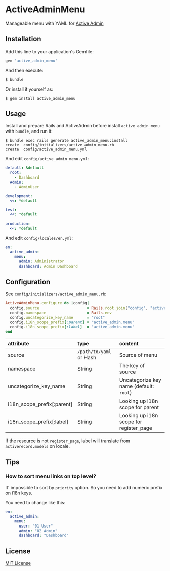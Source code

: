 # ActiveAdminMenu

Manageable menu with YAML for [Active Admin](https://github.com/activeadmin/activeadmin)

## Installation

Add this line to your application's Gemfile:

```ruby
gem 'active_admin_menu'
```

And then execute:

    $ bundle

Or install it yourself as:

    $ gem install active_admin_menu

## Usage

Install and prepare Rails and ActiveAdmin before install `active_admin_menu` with `bundle`, and run it:

    $ bundle exec rails generate active_admin_menu:install
    create  config/initializers/active_admin_menu.rb
    create  config/active_admin_menu.yml

And edit `config/active_admin_menu.yml`:

```yaml
default: &default
  root:
    - Dashboard
  Admin:
    - AdminUser

development:
  <<: *default

test:
  <<: *default

production:
  <<: *default
```

And edit `config/locales/en.yml`:

```yaml
en:
  active_admin:
    menu:
      admin: Administrator
      dashboard: Admin Dashboard
```

## Configuration

See `config/initializers/active_admin_menu.rb`:

```ruby
ActiveAdminMenu.configure do |config|
  config.source                     = Rails.root.join("config", "active_admin_menu.yml")
  config.namespace                  = Rails.env
  config.uncategorize_key_name      = "root"
  config.i18n_scope_prefix[:parent] = "active_admin.menu"
  config.i18n_scope_prefix[:label]  = "active_admin.menu"
end
```

| attribute | type | content |
|:----------|:-----|:--------|
| source | `/path/to/yaml` or Hash | Source of menu |
| namespace | String | The key of source |
| uncategorize_key_name | String | Uncategorize key name (default: `root`) |
| i18n_scope_prefix[:parent] | String | Looking up i18n scope for parent |
| i18n_scope_prefix[:label] | String | Looking up i18n scope for register_page |

If the resource is not `register_page`, label will translate from `activerecord.models` on locale.

## Tips

### How to sort menu links on top level?

It' impossible to sort by `priority` option. So you need to add numeric prefix on i18n keys.

You need to change like this:

```yaml
en:
  active_admin:
    menu:
      user: "01 User"
      admin: "02 Admin"
      dashboard: "Dashboard"
```

## License

[MIT License](http://opensource.org/licenses/MIT)
